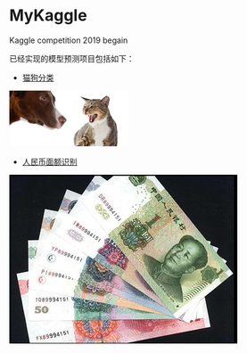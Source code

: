 # MyKaggle

Kaggle competition 2019 begain

已经实现的模型预测项目包括如下：

- [猫狗分类](./project/cat%20and%20dog%20classiy/)

![猫狗分类](./img/catanddog.png)

- [人民币面额识别](./project/RMBRecongition/)

![人民币面额识别](./img/RMBReog.png)

